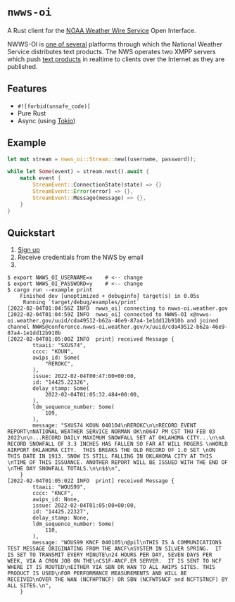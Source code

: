 # `nwws-oi`

A Rust client for the [NOAA Weather Wire Service](https://www.weather.gov/nwws/) Open Interface.

NWWS-OI is [one of several](https://www.weather.gov/nwws/dissemination) platforms through which the National Weather
Service distributes text products. The NWS operates two XMPP servers which push [text
products](https://forecast.weather.gov/product_types.php?site=NWS) in realtime to clients over the Internet as they are
published.

## Features

* `#![forbid(unsafe_code)]`
* Pure Rust
* Async (using [Tokio](https://tokio.rs))

## Example

```rust
let mut stream = nwws_oi::Stream::new((username, password));

while let Some(event) = stream.next().await {
    match event {
        StreamEvent::ConnectionState(state) => {}
        StreamEvent::Error(error) => {},
        StreamEvent::Message(message) => {},
    }
}
```

## Quickstart

1. [Sign up](https://www.weather.gov/nwws/nwws_oi_request)
2. Receive credentials from the NWS by email
3. 

```console
$ export NWWS_OI_USERNAME=x    # <-- change
$ export NWWS_OI_PASSWORD=y    # <-- change
$ cargo run --example print
    Finished dev [unoptimized + debuginfo] target(s) in 0.05s
     Running `target/debug/examples/print`
[2022-02-04T01:04:56Z INFO  nwws_oi] connecting to nwws-oi.weather.gov
[2022-02-04T01:04:59Z INFO  nwws_oi] connected to NWWS-OI x@nwws-oi.weather.gov/uuid/cda49512-b62a-46e9-87a4-1e1dd12b910b and joined channel NWWS@conference.nwws-oi.weather.gov/x/uuid/cda49512-b62a-46e9-87a4-1e1dd12b910b
[2022-02-04T01:05:00Z INFO  print] received Message {
        ttaaii: "SXUS74",
        cccc: "KOUN",
        awips_id: Some(
            "REROKC",
        ),
        issue: 2022-02-04T00:47:00+00:00,
        id: "14425.22326",
        delay_stamp: Some(
            2022-02-04T01:05:32.484+00:00,
        ),
        ldm_sequence_number: Some(
            109,
        ),
        message: "SXUS74 KOUN 040104\nREROKC\n\nRECORD EVENT REPORT\nNATIONAL WEATHER SERVICE NORMAN OK\n0647 PM CST THU FEB 03 2022\n\n...RECORD DAILY MAXIMUM SNOWFALL SET AT OKLAHOMA CITY...\n\nA RECORD SNOWFALL OF 3.3 INCHES HAS FALLEN SO FAR AT WILL ROGERS \nWORLD AIRPORT OKLAHOMA CITY.  THIS BREAKS THE OLD RECORD OF 1.0 SET \nON THIS DATE IN 1913. SNOW IS STILL FALLING IN OKLAHOMA CITY AT THIS \nTIME OF THIS ISSUANCE. ANOTHER REPORT WILL BE ISSUED WITH THE END OF \nTHE DAY SNOWFALL TOTALS.\n\n$$\n",
    }
[2022-02-04T01:05:02Z INFO  print] received Message {
        ttaaii: "WOUS99",
        cccc: "KNCF",
        awips_id: None,
        issue: 2022-02-04T01:05:00+00:00,
        id: "14425.22327",
        delay_stamp: None,
        ldm_sequence_number: Some(
            110,
        ),
        message: "WOUS99 KNCF 040105\n@pil\nTHIS IS A COMMUNICATIONS TEST MESSAGE ORIGINATING FROM THE ANCF\nSYSTEM IN SILVER SPRING.  IT IS SET TO TRANSMIT EVERY MINUTE\n24 HOURS PER DAY, SEVEN DAYS PER WEEK, VIA A CRON JOB ON THE\nCS1F-ANCF.ER SERVER.  IT IS SENT TO NCF WHERE IT IS ROUTED\nEITHER VIA SBN OR WAN TO ALL AWIPS SITES. THIS PRODUCT IS USED\nFOR PERFORMANCE MEASUREMENTS AND WILL BE RECEIVED\nOVER THE WAN (NCFHPTNCF) OR SBN (NCFWTSNCF and NCFTSTNCF) BY ALL SITES.\n",
    }
```
